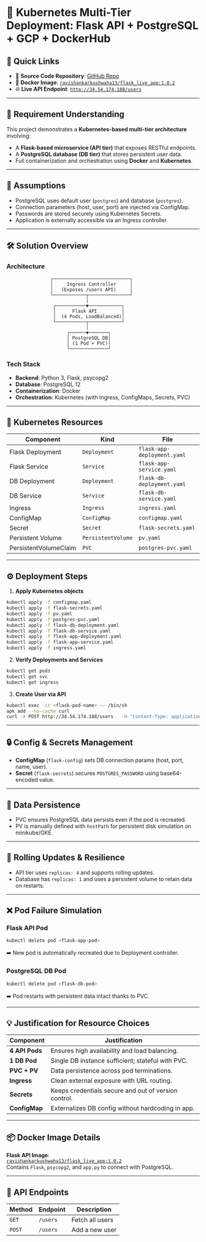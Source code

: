 
# 🐳 Kubernetes Multi-Tier Deployment: Flask API + PostgreSQL + GCP + DockerHub

## 🔗 Quick Links

- 📂 **Source Code Repository**: [GitHub Repo](https://github.com/RavishankarDuMCA10/Flask-Postgres-Docker-GCP)
- 🐋 **Docker Image**: [`ravishankarkushwaha13/flask_live_app:1.0.2`](https://hub.docker.com/repository/docker/ravishankarkushwaha13/flask_live_app)
- 🌐 **Live API Endpoint**: [`http://34.54.174.188/users`](http://34.54.174.188/users)

---

## 📘 Requirement Understanding

This project demonstrates a **Kubernetes-based multi-tier architecture** involving:

- A **Flask-based microservice (API tier)** that exposes RESTful endpoints.
- A **PostgreSQL database (DB tier)** that stores persistent user data.
- Full containerization and orchestration using **Docker** and **Kubernetes**.

---

## 🧠 Assumptions

- PostgreSQL uses default user (`postgres`) and database (`postgres`).
- Connection parameters (host, user, port) are injected via ConfigMap.
- Passwords are stored securely using Kubernetes Secrets.
- Application is externally accessible via an Ingress controller.

---

## 🛠️ Solution Overview

### Architecture

```
                ┌────────────────────────────┐
                │     Ingress Controller     │
                │   (Exposes /users API)     │
                └────────────┬───────────────┘
                             │
                 ┌───────────▼────────────┐
                 │      Flask API         │
                 │  (4 Pods, LoadBalanced)│
                 └───────────┬────────────┘
                             │
                      ┌──────▼───────┐
                      │ PostgreSQL DB│
                      │ (1 Pod + PVC)│
                      └──────────────┘
```

### Tech Stack

- **Backend**: Python 3, Flask, psycopg2
- **Database**: PostgreSQL 12
- **Containerization**: Docker
- **Orchestration**: Kubernetes (with Ingress, ConfigMaps, Secrets, PVC)

---

## 🧱 Kubernetes Resources

| Component            | Kind              | File                          |
|---------------------|-------------------|-------------------------------|
| Flask Deployment     | `Deployment`      | `flask-app-deployment.yaml`   |
| Flask Service        | `Service`         | `flask-app-service.yaml`      |
| DB Deployment        | `Deployment`      | `flask-db-deployment.yaml`    |
| DB Service           | `Service`         | `flask-db-service.yaml`       |
| Ingress              | `Ingress`         | `ingress.yaml`                |
| ConfigMap            | `ConfigMap`       | `configmap.yaml`              |
| Secret               | `Secret`          | `flask-secrets.yaml`          |
| Persistent Volume    | `PersistentVolume`| `pv.yaml`                     |
| PersistentVolumeClaim| `PVC`             | `postgres-pvc.yaml`           |

---

## ⚙️ Deployment Steps

1. **Apply Kubernetes objects**

```bash
kubectl apply -f configmap.yaml
kubectl apply -f flask-secrets.yaml
kubectl apply -f pv.yaml
kubectl apply -f postgres-pvc.yaml
kubectl apply -f flask-db-deployment.yaml
kubectl apply -f flask-db-service.yaml
kubectl apply -f flask-app-deployment.yaml
kubectl apply -f flask-app-service.yaml
kubectl apply -f ingress.yaml
```

2. **Verify Deployments and Services**

```bash
kubectl get pods
kubectl get svc
kubectl get ingress
```

3. **Create User via API**

```bash
kubectl exec -it <flask-pod-name> -- /bin/sh
apk add --no-cache curl
curl -X POST http://34.54.174.188/users   -H "Content-Type: application/json"   -d '{"username": "Alice", "email": "alice@example.com"}'
```

---

## 🔒 Config & Secrets Management

- **ConfigMap** (`flask-config`) sets DB connection params (host, port, name, user).
- **Secret** (`flask-secrets`) secures `POSTGRES_PASSWORD` using base64-encoded value.

---

## 💾 Data Persistence

- PVC ensures PostgreSQL data persists even if the pod is recreated.
- PV is manually defined with `hostPath` for persistent disk simulation on minikube/GKE.

---

## 🔁 Rolling Updates & Resilience

- API tier uses `replicas: 4` and supports rolling updates.
- Database has `replicas: 1` and uses a persistent volume to retain data on restarts.

---

## ❌ Pod Failure Simulation

### Flask API Pod

```bash
kubectl delete pod <flask-app-pod>
```
➡️ New pod is automatically recreated due to Deployment controller.

### PostgreSQL DB Pod

```bash
kubectl delete pod <flask-db-pod>
```
➡️ Pod restarts with persistent data intact thanks to PVC.

---

## 💡 Justification for Resource Choices

| Component        | Justification                                               |
|------------------|-------------------------------------------------------------|
| **4 API Pods**   | Ensures high availability and load balancing.              |
| **1 DB Pod**     | Single DB instance sufficient; stateful with PVC.          |
| **PVC + PV**     | Data persistence across pod terminations.                  |
| **Ingress**      | Clean external exposure with URL routing.                  |
| **Secrets**      | Keeps credentials secure and out of version control.       |
| **ConfigMap**    | Externalizes DB config without hardcoding in app.          |

---

## 📦 Docker Image Details

**Flask API Image**:  
[`ravishankarkushwaha13/flask_live_app:1.0.2`](https://hub.docker.com/repository/docker/ravishankarkushwaha13/flask_live_app)  
Contains `Flask`, `psycopg2`, and `app.py` to connect with PostgreSQL.

---

## 🧪 API Endpoints

| Method | Endpoint             | Description              |
|--------|----------------------|--------------------------|
| `GET`  | `/users`             | Fetch all users          |
| `POST` | `/users`             | Add a new user           |
